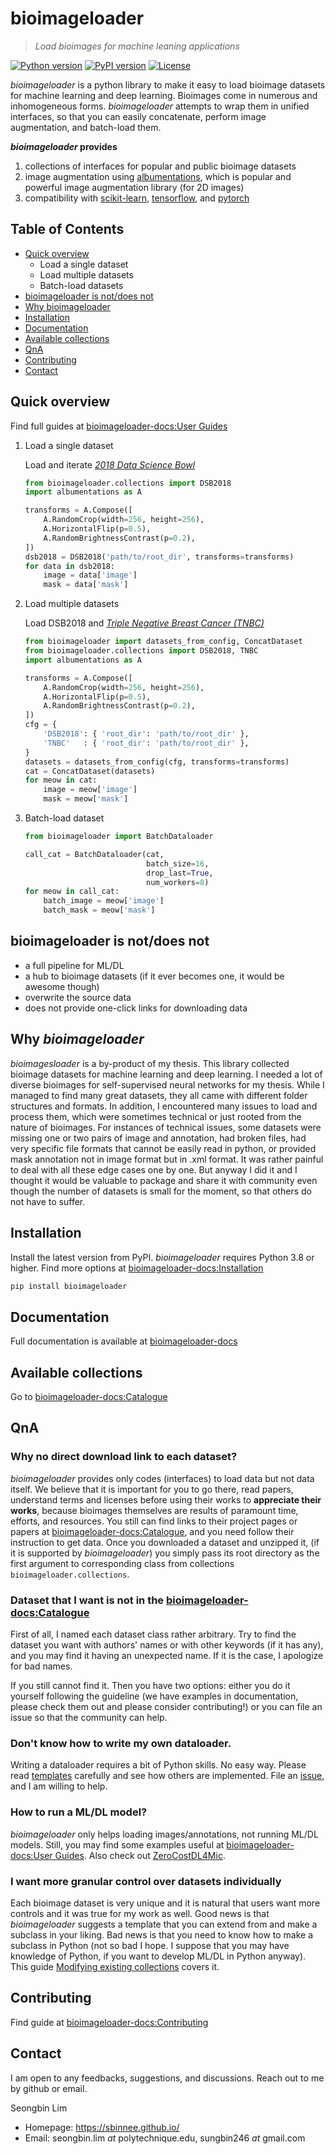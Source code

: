 
# bioimageloader
> _Load bioimages for machine leaning applications_

[![Python version](https://img.shields.io/pypi/pyversions/bioimageloader)](https://pypi.org/project/bioimageloader/)
[![PyPI version](https://img.shields.io/pypi/v/bioimageloader)](https://pypi.org/project/bioimageloader/)
[![License](https://img.shields.io/github/license/LaboratoryOpticsBiosciences/bioimageloader)](https://github.com/LaboratoryOpticsBiosciences/bioimageloader/blob/main/LICENSE)

_bioimageloader_ is a python library to make it easy to load bioimage datasets for
machine learning and deep learning. Bioimages come in numerous and inhomogeneous forms.
_bioimageloader_ attempts to wrap them in unified interfaces, so that you can easily
concatenate, perform image augmentation, and batch-load them.

**_bioimageloader_ provides**

1. collections of interfaces for popular and public bioimage datasets
2. image augmentation using [albumentations], which is popular and powerful
   image augmentation library (for 2D images)
3. compatibility with [scikit-learn], [tensorflow], and [pytorch]


## Table of Contents
- [Quick overview](#quick-overview)
    - Load a single dataset
    - Load multiple datasets
    - Batch-load datasets
- [bioimageloader is not/does not](#bioimageloader-is-notdoes-not)
- [Why bioimageloader](#why-bioimageloader)
- [Installation](#installation)
- [Documentation](#documentation)
- [Available collections](#available-collections)
- [QnA](#qna)
- [Contributing](#contributing)
- [Contact](#contact)

## Quick overview
Find full guides at [bioimageloader-docs:User Guides]

1. Load a single dataset

    Load and iterate [_2018 Data Science Bowl_](https://www.kaggle.com/c/data-science-bowl-2018/)

    ```python
    from bioimageloader.collections import DSB2018
    import albumentations as A

    transforms = A.Compose([
        A.RandomCrop(width=256, height=256),
        A.HorizontalFlip(p=0.5),
        A.RandomBrightnessContrast(p=0.2),
    ])
    dsb2018 = DSB2018('path/to/root_dir', transforms=transforms)
    for data in dsb2018:
        image = data['image']
        mask = data['mask']
    ```

2. Load multiple datasets

    Load DSB2018 and [_Triple Negative Breast Cancer (TNBC)_](https://ieeexplore.ieee.org/document/8438559)

    ```python
    from bioimageloader import datasets_from_config, ConcatDataset
    from bioimageloader.collections import DSB2018, TNBC
    import albumentations as A

    transforms = A.Compose([
        A.RandomCrop(width=256, height=256),
        A.HorizontalFlip(p=0.5),
        A.RandomBrightnessContrast(p=0.2),
    ])
    cfg = {
        'DSB2018': { 'root_dir': 'path/to/root_dir' },
        'TNBC'   : { 'root_dir': 'path/to/root_dir' },
    }
    datasets = datasets_from_config(cfg, transforms=transforms)
    cat = ConcatDataset(datasets)
    for meow in cat:
        image = meow['image']
        mask = meow['mask']
    ```

3. Batch-load dataset

    ```python
    from bioimageloader import BatchDataloader

    call_cat = BatchDataloader(cat,
                               batch_size=16,
                               drop_last=True,
                               num_workers=8)
    for meow in call_cat:
        batch_image = meow['image']
        batch_mask = meow['mask']
    ```

## bioimageloader is not/does not

- a full pipeline for ML/DL
- a hub to bioimage datasets (if it ever becomes one, it would be awesome though)
- overwrite the source data
- does not provide one-click links for downloading data


## Why _bioimageloader_
_bioimagesloader_ is a by-product of my thesis. This library collected bioimage datasets
for machine learning and deep learning. I needed a lot of diverse bioimages for
self-supervised neural networks for my thesis. While I managed to find many great
datasets, they all came with different folder structures and formats. In addition, I
encountered many issues to load and process them, which were sometimes technical or just
rooted from the nature of bioimages. For instances of technical issues, some datasets
were missing one or two pairs of image and annotation, had broken files, had very
specific file formats that cannot be easily read in python, or provided mask annotation
not in image format but in .xml format. It was rather painful to deal with all these
edge cases one by one. But anyway I did it and I thought it would be valuable to package
and share it with community even though the number of datasets is small for the moment,
so that others do not have to suffer.


## Installation
Install the latest version from PyPI. _bioimageloader_ requires Python 3.8 or higher.
Find more options at [bioimageloader-docs:Installation]

```bash
pip install bioimageloader
```

## Documentation
Full documentation is available at [bioimageloader-docs]


## Available collections
Go to [bioimageloader-docs:Catalogue]


## QnA
### Why no direct download link to each dataset?
_bioimageloader_ provides only codes (interfaces) to load data but not data itself. We
believe that it is important for you to go there, read papers, understand terms and
licenses before using their works to **appreciate their works**, because bioimages
themselves are results of paramount time, efforts, and resources. You still can find
links to their project pages or papers at [bioimageloader-docs:Catalogue], and you need
follow their instruction to get data. Once you downloaded a dataset and unzipped it, (if
it is supported by _bioimageloader_) you simply pass its root directory as the first
argument to corresponding class from collections `bioimageloader.collections`.

### Dataset that I want is not in the [bioimageloader-docs:Catalogue]
First of all, I named each dataset class rather arbitrary. Try to find the
dataset you want with authors' names or with other keywords (if it has any), and
you may find it having an unexpected name. If it is the case, I apologize for
bad names.

If you still cannot find it. Then you have two options: either you do it
yourself following the guideline (we have examples in documentation, please check them
out and please consider contributing!) or you can file an issue so that the community
can help.


### Don't know how to write my own dataloader.
Writing a dataloader requires a bit of Python skills. No easy way. Please read
[templates] carefully and see how others are implemented. File an [issue], and I am
willing to help.


### How to run a ML/DL model?
_bioimageloader_ only helps loading images/annotations, not running ML/DL
models. Still, you may find some examples useful at [bioimageloader-docs:User Guides].
Also check out [ZeroCostDL4Mic](https://github.com/HenriquesLab/ZeroCostDL4Mic).


### I want more granular control over datasets individually
Each bioimage dataset is very unique and it is natural that users want more controls
and it was true for my work as well. Good news is that _bioimageloader_ suggests a
template that you can extend from and make a subclass in your liking. Bad news is
that you need to know how to make a subclass in Python (not so bad I hope. I suppose
that you may have knowledge of Python, if you want to develop ML/DL in Python
anyway). This guide [Modifying existing collections] covers it.


## Contributing
Find guide at [bioimageloader-docs:Contributing]


## Contact
I am open to any feedbacks, suggestions, and discussions. Reach out to me by github or
email.

Seongbin Lim
- Homepage: https://sbinnee.github.io/
- Email: seongbin.lim _at_ polytechnique.edu, sungbin246 _at_ gmail.com

<!-- links -->
[albumentations]: https://albumentations.ai/
[scikit-learn]:  https://scikit-learn.org/stable/index.html
[tensorflow]: https://www.tensorflow.org/
[pytorch]: https://pytorch.org/
[bioimageloader-docs]: https://laboratoryopticsbiosciences.github.io/bioimageloader-docs/
[bioimageloader-docs:Installation]: https://laboratoryopticsbiosciences.github.io/bioimageloader-docs/installation/index.html
[bioimageloader-docs:Catalogue]: https://laboratoryopticsbiosciences.github.io/bioimageloader-docs/catalogue/index.html
[bioimageloader-docs:User Guides]: https://laboratoryopticsbiosciences.github.io/bioimageloader-docs/user_guides/index.html
[templates]:  https://github.com/LaboratoryOpticsBiosciences/bioimageloader/blob/main/bioimageloader/template.py
[issue]: https://github.com/LaboratoryOpticsBiosciences/bioimageloader/issues
[Modifying existing collections]: https://laboratoryopticsbiosciences.github.io/bioimageloader-docs/user_guides/more2_subclassing.html
[bioimageloader-docs:Contributing]: https://laboratoryopticsbiosciences.github.io/bioimageloader-docs/contributing/index.html
